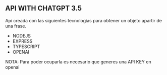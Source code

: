 ## API WITH CHATGPT 3.5

Api creada con las siguientes tecnologías para obtener un objeto apartir de una frase.

* NODEJS
* EXPRESS
* TYPESCRIPT
* OPENAI

NOTA: Para poder ocuparla es necesario que generes una API KEY en openai
